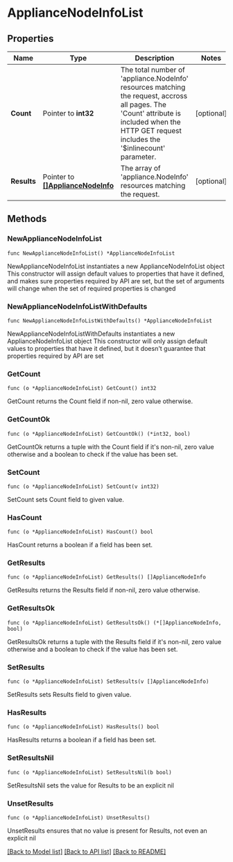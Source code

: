 # ApplianceNodeInfoList

## Properties

Name | Type | Description | Notes
------------ | ------------- | ------------- | -------------
**Count** | Pointer to **int32** | The total number of &#39;appliance.NodeInfo&#39; resources matching the request, accross all pages. The &#39;Count&#39; attribute is included when the HTTP GET request includes the &#39;$inlinecount&#39; parameter. | [optional] 
**Results** | Pointer to [**[]ApplianceNodeInfo**](appliance.NodeInfo.md) | The array of &#39;appliance.NodeInfo&#39; resources matching the request. | [optional] 

## Methods

### NewApplianceNodeInfoList

`func NewApplianceNodeInfoList() *ApplianceNodeInfoList`

NewApplianceNodeInfoList instantiates a new ApplianceNodeInfoList object
This constructor will assign default values to properties that have it defined,
and makes sure properties required by API are set, but the set of arguments
will change when the set of required properties is changed

### NewApplianceNodeInfoListWithDefaults

`func NewApplianceNodeInfoListWithDefaults() *ApplianceNodeInfoList`

NewApplianceNodeInfoListWithDefaults instantiates a new ApplianceNodeInfoList object
This constructor will only assign default values to properties that have it defined,
but it doesn't guarantee that properties required by API are set

### GetCount

`func (o *ApplianceNodeInfoList) GetCount() int32`

GetCount returns the Count field if non-nil, zero value otherwise.

### GetCountOk

`func (o *ApplianceNodeInfoList) GetCountOk() (*int32, bool)`

GetCountOk returns a tuple with the Count field if it's non-nil, zero value otherwise
and a boolean to check if the value has been set.

### SetCount

`func (o *ApplianceNodeInfoList) SetCount(v int32)`

SetCount sets Count field to given value.

### HasCount

`func (o *ApplianceNodeInfoList) HasCount() bool`

HasCount returns a boolean if a field has been set.

### GetResults

`func (o *ApplianceNodeInfoList) GetResults() []ApplianceNodeInfo`

GetResults returns the Results field if non-nil, zero value otherwise.

### GetResultsOk

`func (o *ApplianceNodeInfoList) GetResultsOk() (*[]ApplianceNodeInfo, bool)`

GetResultsOk returns a tuple with the Results field if it's non-nil, zero value otherwise
and a boolean to check if the value has been set.

### SetResults

`func (o *ApplianceNodeInfoList) SetResults(v []ApplianceNodeInfo)`

SetResults sets Results field to given value.

### HasResults

`func (o *ApplianceNodeInfoList) HasResults() bool`

HasResults returns a boolean if a field has been set.

### SetResultsNil

`func (o *ApplianceNodeInfoList) SetResultsNil(b bool)`

 SetResultsNil sets the value for Results to be an explicit nil

### UnsetResults
`func (o *ApplianceNodeInfoList) UnsetResults()`

UnsetResults ensures that no value is present for Results, not even an explicit nil

[[Back to Model list]](../README.md#documentation-for-models) [[Back to API list]](../README.md#documentation-for-api-endpoints) [[Back to README]](../README.md)


